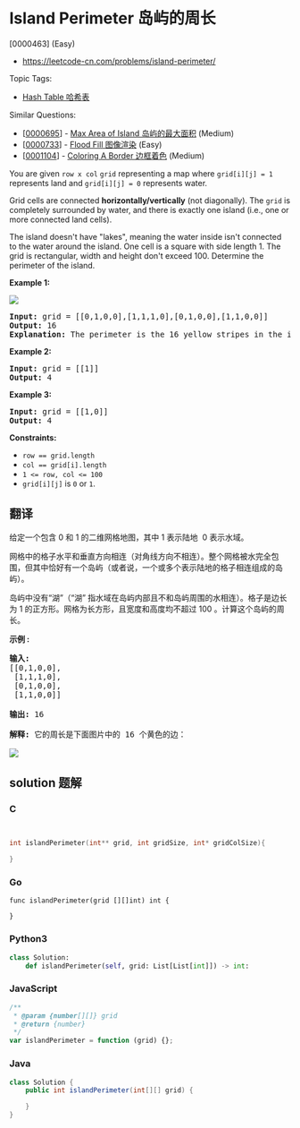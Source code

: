 # Island Perimeter 岛屿的周长

[0000463] (Easy)

- https://leetcode-cn.com/problems/island-perimeter/

Topic Tags:

- [Hash Table 哈希表](https://leetcode-cn.com/tag/hash-table/)

Similar Questions:

- [[0000695](https://leetcode-cn.com/problems/max-area-of-island/)] - [Max Area of Island 岛屿的最大面积](./0000695.max-area-of-island.md) (Medium)
- [[0000733](https://leetcode-cn.com/problems/flood-fill/)] - [Flood Fill 图像渲染](./0000733.flood-fill.md) (Easy)
- [[0001104](https://leetcode-cn.com/problems/coloring-a-border/)] - [Coloring A Border 边框着色](./0001104.coloring-a-border.md) (Medium)

You are given `row x col` `grid` representing a map where `grid[i][j] = 1` represents land and `grid[i][j] = 0` represents water.

Grid cells are connected **horizontally/vertically** (not diagonally). The `grid` is completely surrounded by water, and there is exactly one island (i.e., one or more connected land cells).

The island doesn't have "lakes", meaning the water inside isn't connected to the water around the island. One cell is a square with side length 1. The grid is rectangular, width and height don't exceed 100. Determine the perimeter of the island.

**Example 1:**

![](https://assets.leetcode.com/uploads/2018/10/12/island.png)

<pre><strong>Input:</strong> grid = [[0,1,0,0],[1,1,1,0],[0,1,0,0],[1,1,0,0]]
<strong>Output:</strong> 16
<strong>Explanation:</strong> The perimeter is the 16 yellow stripes in the image above.
</pre>

**Example 2:**

<pre><strong>Input:</strong> grid = [[1]]
<strong>Output:</strong> 4
</pre>

**Example 3:**

<pre><strong>Input:</strong> grid = [[1,0]]
<strong>Output:</strong> 4
</pre>

**Constraints:**

- `row == grid.length`
- `col == grid[i].length`
- `1 <= row, col <= 100`
- `grid[i][j]` is `0` or `1`.

## 翻译

给定一个包含 0 和 1 的二维网格地图，其中 1 表示陆地  0 表示水域。

网格中的格子水平和垂直方向相连（对角线方向不相连）。整个网格被水完全包围，但其中恰好有一个岛屿（或者说，一个或多个表示陆地的格子相连组成的岛屿）。

岛屿中没有“湖”（“湖” 指水域在岛屿内部且不和岛屿周围的水相连）。格子是边长为 1 的正方形。网格为长方形，且宽度和高度均不超过 100 。计算这个岛屿的周长。

**示例 :**

<pre><strong>输入:</strong>
[[0,1,0,0],
 [1,1,1,0],
 [0,1,0,0],
 [1,1,0,0]]

<strong>输出:</strong> 16

<strong>解释:</strong> 它的周长是下面图片中的 16 个黄色的边：

<img src="https://assets.leetcode-cn.com/aliyun-lc-upload/uploads/2018/10/12/island.png">
</pre>

## solution 题解

### C

```c


int islandPerimeter(int** grid, int gridSize, int* gridColSize){

}
```

### Go

```golang
func islandPerimeter(grid [][]int) int {

}
```

### Python3

```python
class Solution:
    def islandPerimeter(self, grid: List[List[int]]) -> int:
```

### JavaScript

```javascript
/**
 * @param {number[][]} grid
 * @return {number}
 */
var islandPerimeter = function (grid) {};
```

### Java

```java
class Solution {
    public int islandPerimeter(int[][] grid) {

    }
}
```
